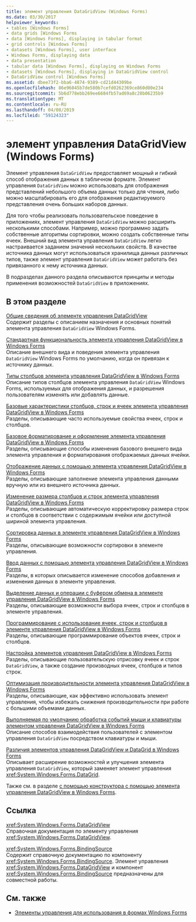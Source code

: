 ```yaml
---
title: элемент управления DataGridView (Windows Forms)
ms.date: 03/30/2017
helpviewer_keywords:
- tables [Windows Forms]
- data grids [Windows Forms
- data [Windows Forms], displaying in tabular format
- grid controls [Windows Forms]
- datasets [Windows Forms], user interface
- Windows Forms, displaying data
- data presentation
- tabular data [Windows Forms], displaying on Windows Forms
- datasets [Windows Forms], displaying in DataGridView control
- DataGridView control [Windows Forms]
ms.assetid: dbee73f2-bba6-4874-9389-cd21d44309be
ms.openlocfilehash: 86e96045b7de580b7cefd0262369ce860d00e234
ms.sourcegitcommit: 5b6d778ebb269ee6684fb57ad69a8c28b06235b9
ms.translationtype: MT
ms.contentlocale: ru-RU
ms.lasthandoff: 04/08/2019
ms.locfileid: "59124323"
---
```

# <a name="datagridview-control-windows-forms"></a>элемент управления DataGridView (Windows Forms)
Элемент управления `DataGridView` предоставляет мощный и гибкий способ отображения данных в табличном формате. Элемент управления `DataGridView` можно использовать для отображения представлений небольшого объема данных только для чтения, либо можно масштабировать его для отображения редактируемого представления очень больших наборов данных.  
  
 Для того чтобы реализовать пользовательское поведение в приложениях, элемент управления `DataGridView` можно расширить несколькими способами. Например, можно программно задать собственные алгоритмы сортировки, можно создать собственные типы ячеек. Внешний вид элемента управления `DataGridView` легко настраивается заданием значений нескольких свойств. В качестве источника данных могут использоваться хранилища данных различных типов, также элемент управления `DataGridView` может работать без привязанного к нему  источника данных.  
  
 В подразделах данного раздела описываются принципы и методы применения возможностей `DataGridView` в приложениях.  
  
## <a name="in-this-section"></a>В этом разделе  
 [Общие сведения об элементе управления DataGridView](datagridview-control-overview-windows-forms.md)  
 Содержит разделы с описанием назначения и основных понятий элемента управления `DataGridView` Windows Forms.  
  
 [Стандартная функциональность элемента управления DataGridView в Windows Forms](default-functionality-in-the-windows-forms-datagridview-control.md)  
 Описание внешнего вида и поведения элемента управления `DataGridView` Windows Forms по умолчанию, когда он привязан к источнику данных.  
  
 [Типы столбцов элемента управления DataGridView в Windows Forms](column-types-in-the-windows-forms-datagridview-control.md)  
 Описание типов столбцов элемента управления `DataGridView` Windows Forms, используемых для отображения данных, и разрешения пользователям изменять или добавлять данные.  
  
 [Базовые характеристики столбцов, строк и ячеек элемента управления DataGridView в Windows Forms](basic-column-row-and-cell-features-wf-datagridview-control.md)  
 Разделы, описывающие часто используемые свойства ячеек, строк и столбцов.  
  
 [Базовое форматирование и оформление элемента управления DataGridView в Windows Forms](basic-formatting-and-styling-in-the-windows-forms-datagridview-control.md)  
 Разделы, описывающие способы изменения базового внешнего вида элемента управления и форматирования отображаемых данных ячейки.  
  
 [Отображение данных с помощью элемента управления DataGridView в Windows Forms](displaying-data-in-the-windows-forms-datagridview-control.md)  
 Разделы, описывающие заполнение элемента управления данными вручную или из внешнего источника данных.  
  
 [Изменение размера столбцов и строк элемента управления DataGridView в Windows Forms](resizing-columns-and-rows-in-the-windows-forms-datagridview-control.md)  
 Разделы, описывающие автоматическую корректировку размера строк и столбцов в соответствии с содержимым ячейки или доступной шириной элемента управления.  
  
 [Сортировка данных в элементе управления DataGridView в Windows Forms](sorting-data-in-the-windows-forms-datagridview-control.md)  
 Разделы, описывающие возможности сортировки в элементе управления.  
  
 [Ввод данных с помощью элемента управления DataGridView в Windows Forms](data-entry-in-the-windows-forms-datagridview-control.md)  
 Разделы, в которых описывается изменение способов добавления и изменения данных в элементе управления.  
  
 [Выделение данных и операции с буфером обмена в элементе управления DataGridView в Windows Forms](selection-and-clipboard-use-with-the-windows-forms-datagridview-control.md)  
 Разделы, описывающие возможности выбора ячеек, строк и столбцов в элементе управления.  
  
 [Программирование с использование ячеек, строк и столбцов в элементе управления DataGridView в Windows Forms](programming-with-cells-rows-and-columns-in-the-datagrid.md)  
 Разделы, описывающие программирование объектов ячеек, строк и столбцов.  
  
 [Настройка элементов управления DataGridView в Windows Forms](customizing-the-windows-forms-datagridview-control.md)  
 Разделы, описывающие пользовательскую отрисовку ячеек и строк `DataGridView`, а также создание производных ячеек, столбцов и типов строк.  
  
 [Оптимизация производительности элемента управления DataGridView в Windows Forms](performance-tuning-in-the-windows-forms-datagridview-control.md)  
 Разделы, описывающие, как эффективно использовать элемент управления, чтобы избежать снижения производительности при работе с большими объемами данных.  
  
 [Выполняемая по умолчанию обработка событий мыши и клавиатуры элементом управления DataGridView в Windows Forms](default-keyboard-and-mouse-handling-in-the-windows-forms-datagridview-control.md)  
 Описание способов взаимодействия пользователей с элементом управления `DataGridView` посредством клавиатуры и мыши.  
  
 [Различия элементов управления DataGridView и DataGrid в Windows Forms](differences-between-the-windows-forms-datagridview-and-datagrid-controls.md)  
 Описывает расширение возможностей и улучшения элемента управления `DataGridView`, который заменяет элемент управления <xref:System.Windows.Forms.DataGrid>.  
  
 Также см. в разделе [с помощью конструктора с помощью элемента управления DataGridView в Windows Forms](using-the-designer-with-the-windows-forms-datagridview-control.md).  
  
## <a name="reference"></a>Ссылка  
 <xref:System.Windows.Forms.DataGridView>  
 Справочная документация по элементу управления <xref:System.Windows.Forms.DataGridView>.  
  
 <xref:System.Windows.Forms.BindingSource>  
 Содержит справочную документацию по компоненту <xref:System.Windows.Forms.BindingSource>. Элемент управления <xref:System.Windows.Forms.DataGridView> и компонент <xref:System.Windows.Forms.BindingSource> предназначены для совместной работы.  
  
## <a name="see-also"></a>См. также

- [Элементы управления для использования в формах Windows Forms](controls-to-use-on-windows-forms.md)
